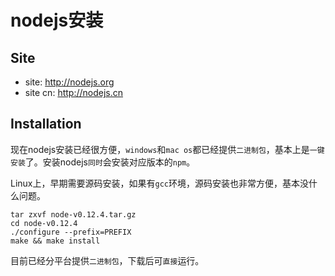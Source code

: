# nodejs安装

## Site

* site: <http://nodejs.org>
* site cn: <http://nodejs.cn>



## Installation

现在nodejs安装已经很方便，`windows`和`mac os`都已经提供`二进制包`，基本上是`一键安装`了。安装nodejs`同时`会安装对应版本的`npm`。

Linux上，早期需要源码安装，如果有`gcc`环境，源码安装也非常方便，基本没什么问题。

    tar zxvf node-v0.12.4.tar.gz
    cd node-v0.12.4
    ./configure --prefix=PREFIX
    make && make install

目前已经分平台提供`二进制包`，下载后可`直接`运行。


